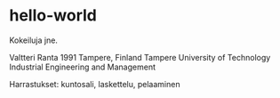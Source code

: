 # hello-world
Kokeiluja jne.

Valtteri Ranta 
1991
Tampere, Finland
Tampere University of Technology
Industrial Engineering and Management

Harrastukset: kuntosali, laskettelu, pelaaminen



